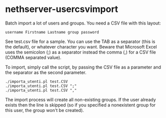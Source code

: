 # nethserver-usercsvimport
Batch import a lot of users and groups.
You need a CSV file with this layout:

    username Firstname Lastname group password
    
See test.csv file for a sample.
You can use the TAB as a separator (this is the default), or whatever character you want.
Beware that Microsoft Excel uses the semicolon (;) as a separator instead the comma (,) for a CSV file (COMMA separated value). 

To import, simply call the script, by passing the CSV file as a parameter and the separator as the second parameter.

    ./importa_utenti.pl test.CSV
    ./importa_utenti.pl test.CSV ";"
    ./importa_utenti.pl test.CSV ","
    
The import process will create all non-existing groups. If the user already exists then the line is skipped (so if you specified a nonexistent group for this user, the group won't be created).

  
